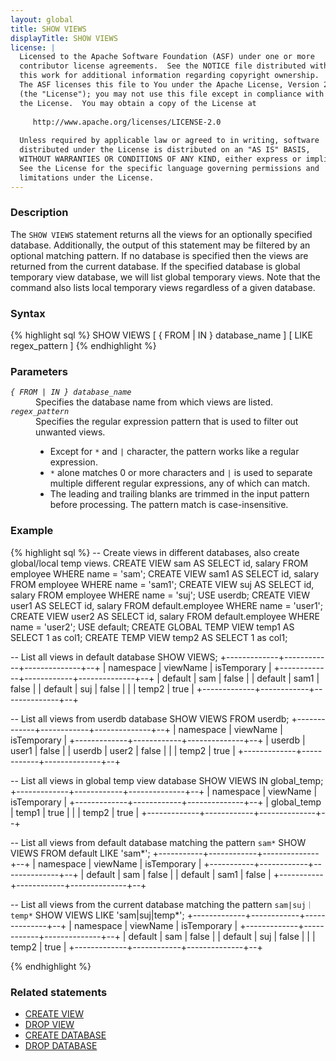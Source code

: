 ```yaml
---
layout: global
title: SHOW VIEWS
displayTitle: SHOW VIEWS
license: |
  Licensed to the Apache Software Foundation (ASF) under one or more
  contributor license agreements.  See the NOTICE file distributed with
  this work for additional information regarding copyright ownership.
  The ASF licenses this file to You under the Apache License, Version 2.0
  (the "License"); you may not use this file except in compliance with
  the License.  You may obtain a copy of the License at
 
     http://www.apache.org/licenses/LICENSE-2.0
 
  Unless required by applicable law or agreed to in writing, software
  distributed under the License is distributed on an "AS IS" BASIS,
  WITHOUT WARRANTIES OR CONDITIONS OF ANY KIND, either express or implied.
  See the License for the specific language governing permissions and
  limitations under the License.
---
```


### Description

The `SHOW VIEWS` statement returns all the views for an optionally specified database.
Additionally, the output of this statement may be filtered by an optional matching
pattern. If no database is specified then the views are returned from the 
current database. If the specified database is global temporary view database, we will
list global temporary views. Note that the command also lists local temporary views 
regardless of a given database.

### Syntax
{% highlight sql %}
SHOW VIEWS [ { FROM | IN } database_name ] [ LIKE regex_pattern ]
{% endhighlight %}

### Parameters
<dl>
  <dt><code><em>{ FROM | IN } database_name</em></code></dt>
  <dd>
     Specifies the database name from which views are listed.
  </dd>
  <dt><code><em>regex_pattern</em></code></dt>
  <dd>
     Specifies the regular expression pattern that is used to filter out unwanted views.
     <ul> 
          <li>Except for <code>*</code> and <code>|</code> character, the pattern works like a regular expression.</li>
          <li><code>*</code> alone matches 0 or more characters and <code>|</code> is used to separate multiple different regular expressions,
           any of which can match. </li>
          <li>The leading and trailing blanks are trimmed in the input pattern before processing. The pattern match is case-insensitive.</li>
     </ul>
  </dd>
</dl>

### Example
{% highlight sql %}
-- Create views in different databases, also create global/local temp views.
CREATE VIEW sam AS SELECT id, salary FROM employee WHERE name = 'sam';
CREATE VIEW sam1 AS SELECT id, salary FROM employee WHERE name = 'sam1';
CREATE VIEW suj AS SELECT id, salary FROM employee WHERE name = 'suj';
USE userdb;
CREATE VIEW user1 AS SELECT id, salary FROM default.employee WHERE name = 'user1';
CREATE VIEW user2 AS SELECT id, salary FROM default.employee WHERE name = 'user2';
USE default;
CREATE GLOBAL TEMP VIEW temp1 AS SELECT 1 as col1;
CREATE TEMP VIEW temp2 AS SELECT 1 as col1;

-- List all views in default database
SHOW VIEWS;
  +-------------+------------+--------------+--+
  | namespace   | viewName   | isTemporary  |
  +-------------+------------+--------------+--+
  | default     | sam        | false        |
  | default     | sam1       | false        |
  | default     | suj        | false        |
  |             | temp2      | true         |
  +-------------+------------+--------------+--+

-- List all views from userdb database 
SHOW VIEWS FROM userdb;
  +-------------+------------+--------------+--+
  | namespace   | viewName   | isTemporary  |
  +-------------+------------+--------------+--+
  | userdb      | user1      | false        |
  | userdb      | user2      | false        |
  |             | temp2      | true         |
  +-------------+------------+--------------+--+
  
-- List all views in global temp view database 
SHOW VIEWS IN global_temp;
  +-------------+------------+--------------+--+
  | namespace   | viewName   | isTemporary  |
  +-------------+------------+--------------+--+
  | global_temp | temp1      | true         |
  |             | temp2      | true         |
  +-------------+------------+--------------+--+

-- List all views from default database matching the pattern `sam*`
SHOW VIEWS FROM default LIKE 'sam*';
  +-----------+------------+--------------+--+
  | namespace | viewName   | isTemporary  |
  +-----------+------------+--------------+--+
  | default   | sam        | false        |
  | default   | sam1       | false        |
  +-----------+------------+--------------+--+

-- List all views from the current database matching the pattern `sam|suj｜temp*`
SHOW VIEWS LIKE 'sam|suj|temp*';
  +-------------+------------+--------------+--+
  | namespace   | viewName   | isTemporary  |
  +-------------+------------+--------------+--+
  | default     | sam        | false        |
  | default     | suj        | false        |
  |             | temp2      | true         |
  +-------------+------------+--------------+--+

{% endhighlight %}

### Related statements
- [CREATE VIEW](sql-ref-syntax-ddl-create-view.html)
- [DROP VIEW](sql-ref-syntax-ddl-drop-view.html)
- [CREATE DATABASE](sql-ref-syntax-ddl-create-database.html)
- [DROP DATABASE](sql-ref-syntax-ddl-drop-database.html)
